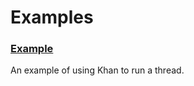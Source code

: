 # Examples

### [Example](../../iris/examples/example.md)

An example of using Khan to run a thread.
